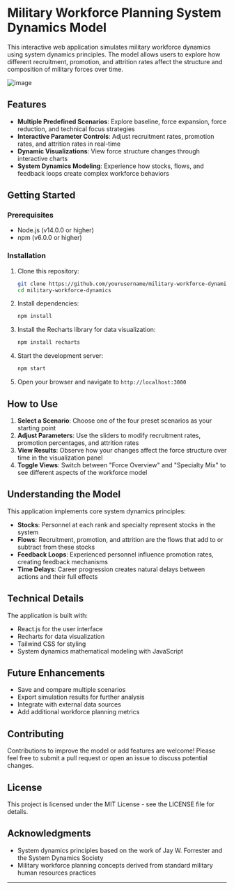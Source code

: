 # Military Workforce Planning System Dynamics Model

This interactive web application simulates military workforce dynamics using system dynamics principles. The model allows users to explore how different recruitment, promotion, and attrition rates affect the structure and composition of military forces over time.

![image](https://github.com/user-attachments/assets/1c969a99-e4cf-4013-b91a-f050b213c8c5)


## Features

- **Multiple Predefined Scenarios**: Explore baseline, force expansion, force reduction, and technical focus strategies
- **Interactive Parameter Controls**: Adjust recruitment rates, promotion rates, and attrition rates in real-time
- **Dynamic Visualizations**: View force structure changes through interactive charts
- **System Dynamics Modeling**: Experience how stocks, flows, and feedback loops create complex workforce behaviors

## Getting Started

### Prerequisites

- Node.js (v14.0.0 or higher)
- npm (v6.0.0 or higher)

### Installation

1. Clone this repository:
   ```bash
   git clone https://github.com/yourusername/military-workforce-dynamics.git
   cd military-workforce-dynamics
   ```

2. Install dependencies:
   ```bash
   npm install
   ```

3. Install the Recharts library for data visualization:
   ```bash
   npm install recharts
   ```

4. Start the development server:
   ```bash
   npm start
   ```

5. Open your browser and navigate to `http://localhost:3000`

## How to Use

1. **Select a Scenario**: Choose one of the four preset scenarios as your starting point
2. **Adjust Parameters**: Use the sliders to modify recruitment rates, promotion percentages, and attrition rates
3. **View Results**: Observe how your changes affect the force structure over time in the visualization panel
4. **Toggle Views**: Switch between "Force Overview" and "Specialty Mix" to see different aspects of the workforce model

## Understanding the Model

This application implements core system dynamics principles:

- **Stocks**: Personnel at each rank and specialty represent stocks in the system
- **Flows**: Recruitment, promotion, and attrition are the flows that add to or subtract from these stocks
- **Feedback Loops**: Experienced personnel influence promotion rates, creating feedback mechanisms
- **Time Delays**: Career progression creates natural delays between actions and their full effects

## Technical Details

The application is built with:
- React.js for the user interface
- Recharts for data visualization
- Tailwind CSS for styling
- System dynamics mathematical modeling with JavaScript

## Future Enhancements

- Save and compare multiple scenarios
- Export simulation results for further analysis
- Integrate with external data sources
- Add additional workforce planning metrics

## Contributing

Contributions to improve the model or add features are welcome! Please feel free to submit a pull request or open an issue to discuss potential changes.

## License

This project is licensed under the MIT License - see the LICENSE file for details.

## Acknowledgments

- System dynamics principles based on the work of Jay W. Forrester and the System Dynamics Society
- Military workforce planning concepts derived from standard military human resources practices

---
